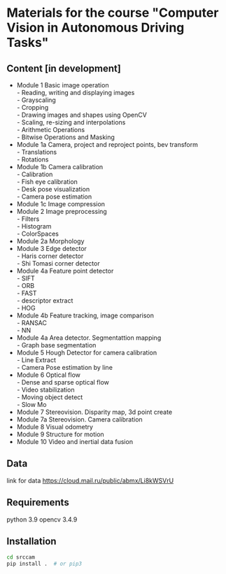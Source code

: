 # Materials for the course "Computer Vision in Autonomous Driving Tasks"

## Content [in development]

- Module 1 Basic image operation  
        - Reading, writing and displaying images  
        - Grayscaling  
        - Cropping  
        - Drawing images and shapes using OpenCV  
        - Scaling, re-sizing and interpolations  
        - Arithmetic Operations  
        - Bitwise Operations and Masking  
- Module 1a Camera, project and reproject points, bev transform  
        - Translations    
        - Rotations    
- Module 1b Camera calibration  
        - Calibration  
        - Fish eye calibration  
        - Desk pose visualization  
        - Camera pose estimation
- Module 1c Image compression
- Module 2 Image preprocessing   
        - Filters   
        - Histogram  
        - ColorSpaces
- Module 2a Morphology
- Module 3 Edge detector  
        - Haris corner detector    
        - Shi Tomasi corner detector    
- Module 4a Feature point detector  
        - SIFT  
        - ORB  
        - FAST  
        - descriptor extract  
        - HOG  
- Module 4b Feature tracking, image comparison  
        - RANSAC  
        - NN  
- Module 4a Area detector. Segmentattion mapping  
        - Graph base segmentation    
- Module 5 Hough Detector for camera calibration  
        - Line Extract  
        - Camera Pose estimation by line  
- Module 6 Optical flow  
        - Dense and sparse optical flow  
        - Video stabilization  
        - Moving object detect  
        - Slow Mo  
- Module 7 Stereovision. Disparity map, 3d point create  
- Module 7a Stereovision. Camera calibration
- Module 8 Visual odometry
- Module 9 Structure for motion
- Module 10 Video and inertial data fusion

## Data
link for data https://cloud.mail.ru/public/abmx/Li8kWSVrU

## Requirements

python 3.9
opencv 3.4.9

## Installation

```bash
cd srccam
pip install .  # or pip3
```
